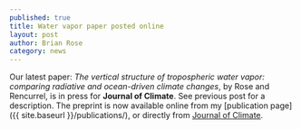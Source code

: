 ```yaml
---
published: true
title: Water vapor paper posted online
layout: post
author: Brian Rose
category: news
---
```


Our latest paper: *The vertical structure of tropospheric water vapor: comparing radiative and ocean-driven climate changes*, by Rose and Rencurrel, is in press for **Journal of Climate**. See previous post for a description. The preprint is now available online from my [publication page]({{ site.baseurl }}/publications/), or directly from [Journal of Climate](http://journals.ametsoc.org/doi/pdf/10.1175/JCLI-D-15-0482.1).
